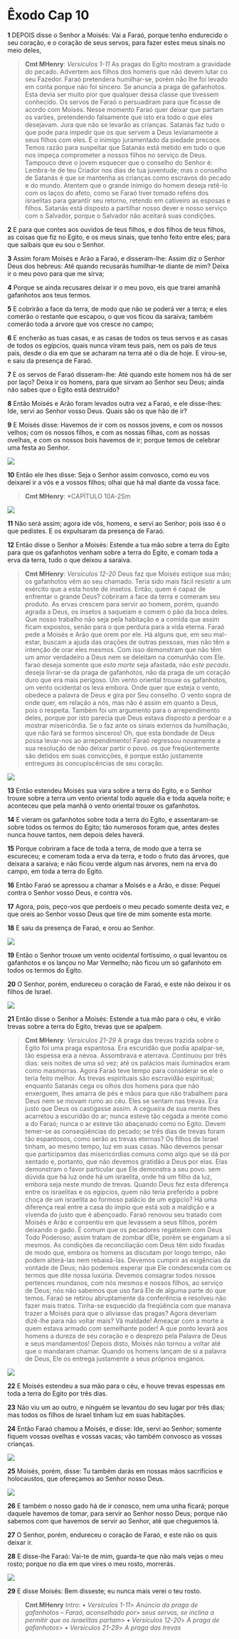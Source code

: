 # Êxodo Cap 10

**1** 	DEPOIS disse o Senhor a Moisés: Vai a Faraó, porque tenho endurecido o seu coração, e o coração de seus servos, para fazer estes meus sinais no meio deles,

> **Cmt MHenry**: *Versículos 1-11* As pragas do Egito mostram a gravidade do pecado. Advertem aos filhos dos homens que não devem lutar co seu Fazedor. Faraó pretendera humilhar-se, porém não lhe foi levado em conta porque não foi sincero. Se anuncia a praga de gafanhotos. Esta devia ser muito pior que qualquer dessa classe que tivessem conhecido. Os servos de Faraó o persuadiram para que ficasse de acordo com Moisés. Nesse momento Faraó quer deixar que partam os varões, pretendendo falsamente que isto era todo o que eles desejavam. Jura que não se levarão as crianças. Satanás faz tudo o que pode para impedir que os que servem a Deus levianamente a seus filhos com eles. É o inimigo juramentado da piedade precoce. Temos razão para suspeitar que Satanás está metido em tudo o que nos impeça comprometer a nossos filhos no serviço de Deus. Tampouco deve o jovem esquecer que o conselho do Senhor é: Lembra-te de teu Criador nos dias de tua juventude; mas o conselho de Satanás é que se mantenha as crianças como escravos do pecado e do mundo. Atentem que o grande inimigo do homem deseja retê-lo com os laços do afeto, como se Faraó tiver tomado reféns dos israelitas para garantir seu retorno, retendo em cativeiro as esposas e filhos. Satanás está disposto a partilhar nosso dever e nosso serviço com o Salvador, porque o Salvador não aceitará suas condições.

**2** 	E para que contes aos ouvidos de teus filhos, e dos filhos de teus filhos, as coisas que fiz no Egito, e os meus sinais, que tenho feito entre eles; para que saibais que eu sou o Senhor.

**3** 	Assim foram Moisés e Arão a Faraó, e disseram-lhe: Assim diz o Senhor Deus dos hebreus: Até quando recusarás humilhar-te diante de mim? Deixa ir o meu povo para que me sirva;

**4** 	Porque se ainda recusares deixar ir o meu povo, eis que trarei amanhã gafanhotos aos teus termos.

**5** 	E cobrirão a face da terra, de modo que não se poderá ver a terra; e eles comerão o restante que escapou, o que vos ficou da saraiva; também comerão toda a árvore que vos cresce no campo;

**6** 	E encherão as tuas casas, e as casas de todos os teus servos e as casas de todos os egípcios, quais nunca viram teus pais, nem os pais de teus pais, desde o dia em que se acharam na terra até o dia de hoje. E virou-se, e saiu da presença de Faraó.

**7** 	E os servos de Faraó disseram-lhe: Até quando este homem nos há de ser por laço? Deixa ir os homens, para que sirvam ao Senhor seu Deus; ainda não sabes que o Egito está destruído?

**8** 	Então Moisés e Arão foram levados outra vez a Faraó, e ele disse-lhes: Ide, servi ao Senhor vosso Deus. Quais são os que hão de ir?

**9** 	E Moisés disse: Havemos de ir com os nossos jovens, e com os nossos velhos; com os nossos filhos, e com as nossas filhas, com as nossas ovelhas, e com os nossos bois havemos de ir; porque temos de celebrar uma festa ao Senhor.

![](../Images/SweetPublishing/2-10-4.jpg) 

**10** 	Então ele lhes disse: Seja o Senhor assim convosco, como eu vos deixarei ir a vós e a vossos filhos; olhai que há mal diante da vossa face.

> **Cmt MHenry**: *CAPÍTULO 10A-2Sm

![](../Images/SweetPublishing/2-10-2.jpg) 

**11** 	Não será assim; agora ide vós, homens, e servi ao Senhor; pois isso é o que pedistes. E os expulsaram da presença de Faraó.

**12** 	Então disse o Senhor a Moisés: Estende a tua mão sobre a terra do Egito para que os gafanhotos venham sobre a terra do Egito, e comam toda a erva da terra, tudo o que deixou a saraiva.

> **Cmt MHenry**: *Versículos 12-20* Deus faz que Moisés estique sua mão; os gafanhotos vêm ao seu chamado. Teria sido mais fácil resistir a um exército que a esta hoste de insetos. Então, quem é capaz de enfrentar o grande Deus? cobriram a face da terra e comeram seu produto. As ervas crescem para servir ao homem, porém, quando agrada a Deus, os insetos a saqueiam e comem o pão da boca deles. Que nosso trabalho não seja pela habitação e a comida que assim ficam expostos, senão para o que perdura para a vida eterna. Faraó pede a Moisés e Arão que orem por ele. Há alguns que, em seu mal-estar, buscam a ajuda das orações de outras pessoas, mas não têm a intenção de orar eles mesmos. Com isso demonstram que não têm um amor verdadeiro a Deus nem se deleitam na comunhão com Ele. faraó deseja somente que *esta morte* seja afastada, não *este pecado*. deseja livrar-se da praga de gafanhotos, não da praga de um coração duro que era mais perigoso. Um vento oriental trouxe os gafanhotos, um vento ocidental os leva embora. Onde quer que esteja o vento, obedece a palavra de Deus e gira por Seu conselho. O vento sopra de onde quer, em relação a nós, mas não é assim em quanto a Deus, pois o respeita. Também foi um argumento para o arrependimento deles, porque por isto parecia que Deus estava disposto a perdoar e a mostrar misericórdia. Se o faz ante os sinais externos da humilhação, que não fará se formos sinceros! Oh, que esta bondade de Deus possa levar-nos ao arrependimento! Faraó regressou novamente a sua resolução de não deixar partir o povo. os que freqüentemente são detidos em suas convicções, é porque estão justamente entregues às concupiscências de seu coração.

![](../Images/SweetPublishing/2-10-3.jpg) 

**13** 	Então estendeu Moisés sua vara sobre a terra do Egito, e o Senhor trouxe sobre a terra um vento oriental todo aquele dia e toda aquela noite; e aconteceu que pela manhã o vento oriental trouxe os gafanhotos.

**14** 	E vieram os gafanhotos sobre toda a terra do Egito, e assentaram-se sobre todos os termos do Egito; tão numerosos foram que, antes destes nunca houve tantos, nem depois deles haverá.

**15** 	Porque cobriram a face de toda a terra, de modo que a terra se escureceu; e comeram toda a erva da terra, e todo o fruto das árvores, que deixara a saraiva; e não ficou verde algum nas árvores, nem na erva do campo, em toda a terra do Egito.

**16** 	Então Faraó se apressou a chamar a Moisés e a Arão, e disse: Pequei contra o Senhor vosso Deus, e contra vós.

**17** 	Agora, pois, peço-vos que perdoeis o meu pecado somente desta vez, e que oreis ao Senhor vosso Deus que tire de mim somente esta morte.

**18** 	E saiu da presença de Faraó, e orou ao Senhor.

![](../Images/SweetPublishing/2-10-5.jpg) 

**19** 	Então o Senhor trouxe um vento ocidental fortíssimo, o qual levantou os gafanhotos e os lançou no Mar Vermelho; não ficou um só gafanhoto em todos os termos do Egito.

**20** 	O Senhor, porém, endureceu o coração de Faraó, e este não deixou ir os filhos de Israel.

![](../Images/SweetPublishing/2-10-6.jpg) 

**21** 	Então disse o Senhor a Moisés: Estende a tua mão para o céu, e virão trevas sobre a terra do Egito, trevas que se apalpem.

> **Cmt MHenry**: *Versículos 21-29* A praga das trevas trazida sobre o Egito foi uma praga espantosa. Era escuridão que podia apalpar-se, tão espessa era a névoa. Assombrava e aterrava. Continuou por três dias: seis noites de uma só vez; até os palácios mais iluminados eram como masmorras. Agora Faraó teve tempo para considerar se ele o teria feito melhor. As trevas espirituais são escravidão espiritual; enquanto Satanás cega os olhos dos homens para que não enxerguem, lhes amarra de pés e mãos para que não trabalhem para Deus nem se movam rumo ao céu. Eles se sentam nas trevas. Era justo que Deus os castigasse assim. A cegueira de sua mente lhes acarretou a escuridão do ar; nunca esteve tão cegada a mente como a do Faraó; nunca o ar esteve tão abaçanado como no Egito. Devem temer-se as conseqüências do pecado; se três dias de trevas foram tão espantosos, como serão as trevas eternas? Os filhos de Israel tinham, ao mesmo tempo, luz em suas casas. Não devemos pensar que participamos das misericórdias comuns como algo que se dá por sentado e, portanto, que não devemos gratidão a Deus por elas. Elas demonstram o favor particular que Ele demonstra a seu povo. sem dúvida que há luz onde há um israelita, onde há um filho da luz, embora seja neste mundo de trevas. Quando Deus fez esta diferença entre os israelitas e os egípcios, quem não teria preferido a pobre choça de um israelita ao formoso palácio de um egípcio? Há uma diferença real entre a casa do ímpio que está sob a maldição e a vivenda do justo que é abençoado. Faraó renovou seu tratado com Moisés e Arão e consentiu em que levassem a seus filhos, porém deixando o gado. É comum que os pecadores regateiem com Deus Todo Poderoso; assim tratam de zombar dEle, porém se enganam a si mesmos. As condições da reconciliação com Deus têm sido fixadas de modo que, embora os homens as discutam por longo tempo, não podem alterá-las nem rebaixá-las. Devemos cumprir as exigências da vontade de Deus; não podemos esperar que Ele condescenda com os termos que dite nossa luxúria. Devemos consagrar todos nossos pertences mundanos, com nós mesmos e nossos filhos, ao serviço de Deus; nós não sabemos que uso fará Ele de alguma parte do que temos. Faraó se retirou abruptamente da conferência e resolveu não fazer mais tratos. Tinha-se esquecido da freqüência com que manava trazer a Moisés para que o aliviasse das pragas? Agora deveriam dizê-lhe para não voltar mais? Vã maldade! Ameaçar com a morte a quem estava armado com semelhante poder! A que ponto levará aos homens a dureza de seu coração e o desprezo pela Palavra de Deus e seus mandamentos! Depois disto, Moisés não tornou a voltar até que o mandaram chamar. Quando os homens lançam de si a palavra de Deus, Ele os entrega justamente a seus próprios enganos.

![](../Images/SweetPublishing/2-10-8.jpg) 

**22** 	E Moisés estendeu a sua mão para o céu, e houve trevas espessas em toda a terra do Egito por três dias.

**23** 	Não viu um ao outro, e ninguém se levantou do seu lugar por três dias; mas todos os filhos de Israel tinham luz em suas habitações.

**24** 	Então Faraó chamou a Moisés, e disse: Ide, servi ao Senhor; somente fiquem vossas ovelhas e vossas vacas; vão também convosco as vossas crianças.

![](../Images/SweetPublishing/2-10-9.jpg) 

**25** 	Moisés, porém, disse: Tu também darás em nossas mãos sacrifícios e holocaustos, que ofereçamos ao Senhor nosso Deus.

![](../Images/SweetPublishing/2-10-12.jpg) 

**26** 	E também o nosso gado há de ir conosco, nem uma unha ficará; porque daquele havemos de tomar, para servir ao Senhor nosso Deus; porque não sabemos com que havemos de servir ao Senhor, até que cheguemos lá.

**27** 	O Senhor, porém, endureceu o coração de Faraó, e este não os quis deixar ir.

**28** 	E disse-lhe Faraó: Vai-te de mim, guarda-te que não mais vejas o meu rosto; porque no dia em que vires o meu rosto, morrerás.

![](../Images/SweetPublishing/2-10-11.jpg) 

**29** 	E disse Moisés: Bem disseste; eu nunca mais verei o teu rosto.


> **Cmt MHenry** Intro: *• Versículos 1-11*> *Anúncio da praga de gafanhotos – Faraó, aconselhado por*> *seus servos, se inclina a permitir que os israelitas partam*> *• Versículos 12-20*> *A praga de gafanhotos*> *• Versículos 21-29*> *A praga das trevas*